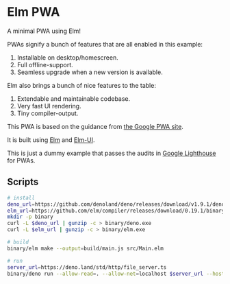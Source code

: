 # Elm PWA

A minimal PWA using Elm!

PWAs signify a bunch of features that are all enabled in this example:

1. Installable on desktop/homescreen.
2. Full offline-support.
3. Seamless upgrade when a new version is available.

Elm also brings a bunch of nice features to the table:

1. Extendable and maintainable codebase.
2. Very fast UI rendering.
3. Tiny compiler-output.

This PWA is based on the guidance from [the Google PWA site](https://codelabs.developers.google.com/codelabs/your-first-pwapp/#0).

It is built using [Elm](https://guide.elm-lang.org/) and [Elm-UI](https://package.elm-lang.org/packages/mdgriffith/elm-ui/latest/).

This is just a dummy example that passes the audits in [Google Lighthouse](https://developers.google.com/web/tools/lighthouse/) for PWAs.

## Scripts

```bash
# install
deno_url=https://github.com/denoland/deno/releases/download/v1.9.1/deno-x86_64-pc-windows-msvc.zip
elm_url=https://github.com/elm/compiler/releases/download/0.19.1/binary-for-windows-64-bit.gz
mkdir -p binary
curl -L $deno_url | gunzip -c > binary/deno.exe
curl -L $elm_url | gunzip -c > binary/elm.exe

# build
binary/elm make --output=build/main.js src/Main.elm

# run
server_url=https://deno.land/std/http/file_server.ts
binary/deno run --allow-read=. --allow-net=localhost $server_url --host=localhost
```
